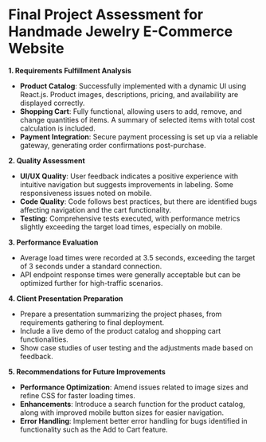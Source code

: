 # Final Project Assessment for Handmade Jewelry E-Commerce Website

**1. Requirements Fulfillment Analysis**
- **Product Catalog**: Successfully implemented with a dynamic UI using React.js. Product images, descriptions, pricing, and availability are displayed correctly.
- **Shopping Cart**: Fully functional, allowing users to add, remove, and change quantities of items. A summary of selected items with total cost calculation is included.
- **Payment Integration**: Secure payment processing is set up via a reliable gateway, generating order confirmations post-purchase.

**2. Quality Assessment**
- **UI/UX Quality**: User feedback indicates a positive experience with intuitive navigation but suggests improvements in labeling. Some responsiveness issues noted on mobile.
- **Code Quality**: Code follows best practices, but there are identified bugs affecting navigation and the cart functionality.
- **Testing**: Comprehensive tests executed, with performance metrics slightly exceeding the target load times, especially on mobile.

**3. Performance Evaluation**
- Average load times were recorded at 3.5 seconds, exceeding the target of 3 seconds under a standard connection.
- API endpoint response times were generally acceptable but can be optimized further for high-traffic scenarios.

**4. Client Presentation Preparation**
- Prepare a presentation summarizing the project phases, from requirements gathering to final deployment.
- Include a live demo of the product catalog and shopping cart functionalities.
- Show case studies of user testing and the adjustments made based on feedback.

**5. Recommendations for Future Improvements**
- **Performance Optimization**: Amend issues related to image sizes and refine CSS for faster loading times.
- **Enhancements**: Introduce a search function for the product catalog, along with improved mobile button sizes for easier navigation.
- **Error Handling**: Implement better error handling for bugs identified in functionality such as the Add to Cart feature.
